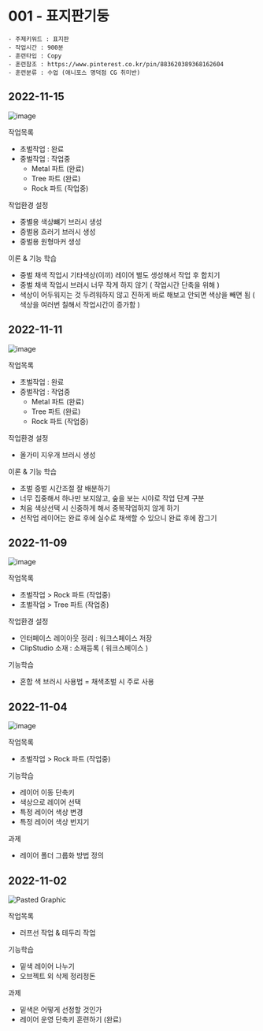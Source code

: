 # 001 - 표지판기둥

```
- 주제키워드 : 표지판
- 작업시간 : 900분
- 훈련타입 : Copy
- 훈련참조 : https://www.pinterest.co.kr/pin/883620389368162604
- 훈련분류 : 수업 (애니포스 명덕점 CG 취미반)
```
## 2022-11-15
![image](https://user-images.githubusercontent.com/77244047/201805893-24b2e75a-f7a0-409d-ba39-d177cc882bbf.png)

작업목록
- 초벌작업 : 완료
- 중벌작업 : 작업중
  - Metal 파트 (완료)
  - Tree 파트 (완료)
  - Rock 파트 (작업중)

작업환경 설정
- 중별용 색상뺴기 브러시 생성
- 중벌용 흐러기 브러시 생성
- 중벌용 원형마커 생성

이론 & 기능 학습
- 중벌 채색 작업시 기타색상(이끼) 레이어 별도 생성해서 작업 후 합치기
- 중벌 채색 작업시 브러시 너무 작게 하지 않기 ( 작업시간 단축을 위해 )
- 색상이 어두워지는 것 두려워하지 않고 진하게 바로 해보고 안되면 색상을 빼면 됨 ( 색상을 여러번 칠해서 작업시간이 증가함 )

## 2022-11-11
![image](https://user-images.githubusercontent.com/77244047/201350563-9325e6d3-4023-44ad-890d-fa55e3734fd6.png)

작업목록
- 초벌작업 : 완료
- 중벌작업 : 작업중
  - Metal 파트 (완료)
  - Tree 파트 (완료)
  - Rock 파트 (작업중)

작업환경 설정
- 올가미 지우개 브러시 생성

이론 & 기능 학습
- 초벌 중벌 시간조절 잘 배분하기
- 너무 집중해서 하나만 보지않고, 숲을 보는 시야로 작업 단계 구분
- 처음 색상선택 시 신중하게 해서 중복작업하지 않게 하기
- 선작업 레이어는 완료 후에 실수로 채색할 수 있으니 완료 후에 잠그기

## 2022-11-09
![image](https://user-images.githubusercontent.com/77244047/200846145-c255fe20-7799-4e92-8e69-132c53b36d5d.png)

작업목록
- 초벌작업 > Rock 파트 (작업중)
- 초벌작업 > Tree 파트 (작업중)

작업환경 설정
- 인터페이스 레이아웃 정리 : 워크스페이스 저장
- ClipStudio 소재 : 소재등록 ( 워크스페이스 )

기능학습
- 혼합 색 브러시 사용법 = 채색초벌 시 주로 사용


## 2022-11-04
![image](https://user-images.githubusercontent.com/77244047/199981759-45a715bc-4814-45ec-b6c7-684821807ca7.png)

작업목록
- 초벌작업 > Rock 파트 (작업중)

기능학습
- 레이어 이동 단축키
- 색상으로 레이어 선택
- 특정 레이어 색상 변경
- 특정 레이어 색상 번지기

과제
- 레이어 폴더 그룹화 방법 정의

## 2022-11-02
![Pasted Graphic](https://user-images.githubusercontent.com/77244047/199505140-dd744d0f-3456-4811-9729-5058ca594e87.png)

작업목록
- 러프선 작업 & 테두리 작업

기능학습
- 밑색 레이어 나누기
- 오브젝트 외 삭제 정리정돈

과제
- 밑색은 어떻게 선정할 것인가
- 레이어 운영 단축키 훈련하기 (완료)
